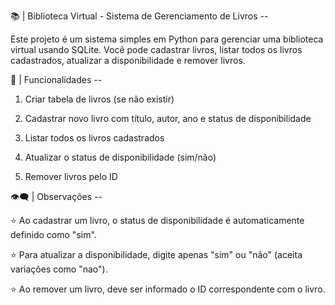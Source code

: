 📚 | Biblioteca Virtual - Sistema de Gerenciamento de Livros --

Este projeto é um sistema simples em Python para gerenciar uma biblioteca virtual usando SQLite. Você pode cadastrar livros, listar todos os livros cadastrados, atualizar a disponibilidade e remover livros.

🚀 | Funcionalidades --

1. Criar tabela de livros (se não existir)

2. Cadastrar novo livro com título, autor, ano e status de disponibilidade

3. Listar todos os livros cadastrados

4. Atualizar o status de disponibilidade (sim/não)

5. Remover livros pelo ID

👁‍🗨 | Observações --

⭐ Ao cadastrar um livro, o status de disponibilidade é automaticamente definido como "sim".

⭐ Para atualizar a disponibilidade, digite apenas "sim" ou "não" (aceita variações como "nao").

⭐ Ao remover um livro, deve ser informado o ID correspondente com o livro.